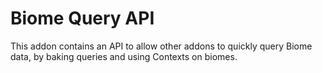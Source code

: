 # Biome Query API

This addon contains an API to allow other addons to quickly query
Biome data, by baking queries and using Contexts on biomes.